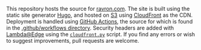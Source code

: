 This repository hosts the source for [ravron.com](https://ravron.com). The site
is built using the static site generator [Hugo](https://gohugo.io/), and hosted
on [S3](https://aws.amazon.com/s3/) using
[CloudFront](https://aws.amazon.com/cloudfront/) as the CDN. Deployment is
handled using [GitHub Actions](https://github.com/features/actions), the source
for which is found in the [.github/workflows directory](.github/workflows).
Security headers are added with
[Lambda@Edge](https://aws.amazon.com/lambda/edge/) using the
[`cloudfront.py`](edge/cloudfront.py) script. If you find any errors or wish to
suggest improvements, pull requests are welcome.
